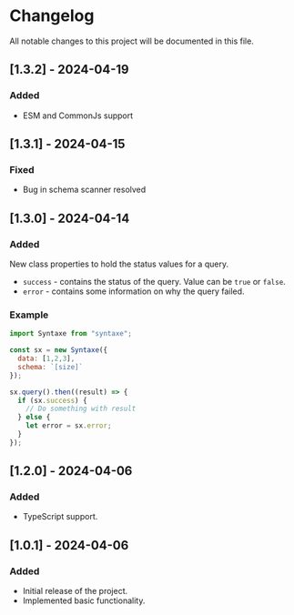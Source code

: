 # Changelog

All notable changes to this project will be documented in this file.

## [1.3.2] - 2024-04-19

### Added

- ESM and CommonJs support

## [1.3.1] - 2024-04-15

### Fixed

- Bug in schema scanner resolved

## [1.3.0] - 2024-04-14

### Added

New class properties to hold the status values for a query.
- `success` - contains the status of the query. Value can be `true` or `false`.
- `error` - contains some information on why the query failed.

### Example
```js
import Syntaxe from "syntaxe";

const sx = new Syntaxe({
  data: [1,2,3],
  schema: `[size]`
});

sx.query().then((result) => {
  if (sx.success) {
    // Do something with result
  } else {
    let error = sx.error;
  }
});
```

## [1.2.0] - 2024-04-06

### Added

- TypeScript support.

## [1.0.1] - 2024-04-06

### Added

- Initial release of the project.
- Implemented basic functionality.
